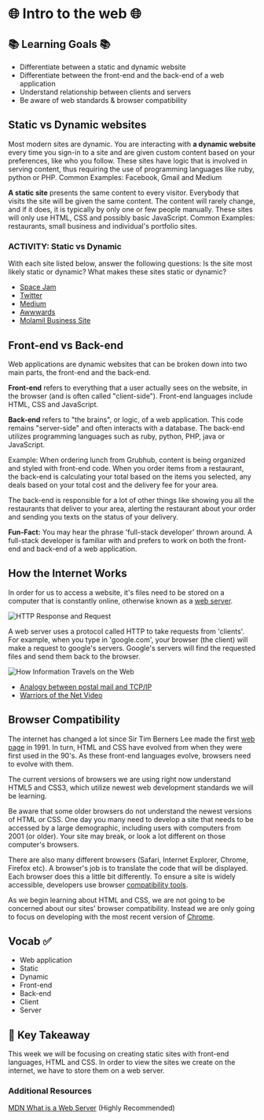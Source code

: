 # 🌐 Intro to the web 🌐


## 📚 Learning Goals 📚
- Differentiate between a static and dynamic website
- Differentiate between the front-end and the back-end of a web application
- Understand relationship between clients and servers
- Be aware of web standards & browser compatibility



## Static vs Dynamic websites

Most modern sites are dynamic. You are interacting with **a dynamic website** every time you sign-in to a site and are given custom content based on your preferences, like who you follow. These sites have logic that is involved in serving content, thus requiring the use of programming languages like ruby, python or PHP.
Common Examples: Facebook, Gmail and Medium

**A static site** presents the same content to every visitor. Everybody that visits the site will be given the same content. The content will rarely change, and if it does, it is typically by only one or few people manually. These sites will only use HTML, CSS and possibly basic JavaScript.
 Common Examples: restaurants, small business and individual's portfolio sites.


### ACTIVITY: Static vs Dynamic
With each site listed below, answer the following questions:
Is the site most likely static or dynamic?
What makes these sites static or dynamic?

- [Space Jam](http://www.warnerbros.com/archive/spacejam/movie/jam.htm)
- [Twitter](http://www.twitter.com)
- [Medium](https://medium.com/)
- [Awwwards](http://www.awwwards.com/)
- [Molamil Business Site](http://www.molamil.com/frontpage)


## Front-end vs Back-end

Web applications are dynamic websites that can be broken down into two main parts, the front-end and the back-end.

**Front-end** refers to everything that a user actually sees on the website, in the browser (and is often called "client-side"). Front-end languages include HTML, CSS and JavaScript.

**Back-end** refers to "the brains", or logic, of a web application. This code remains "server-side" and often interacts with a database. The back-end utilizes programming languages such as ruby, python, PHP, java or JavaScript.

Example: When ordering lunch from Grubhub, content is being organized and styled with front-end code. When you order items from a restaurant, the back-end is calculating your total based on the items you selected, any deals based on your total cost and the delivery fee for your area.

The back-end is responsible for a lot of other things like showing you all the restaurants that deliver to your area, alerting the restaurant about your order and sending you texts on the status of your delivery. 


**Fun-Fact:** You may hear the phrase 'full-stack developer' thrown around. A full-stack developer is familiar with and prefers to work on both the front-end and back-end of a web application.


## How the Internet Works

In order for us to access a website,  it's files need to be stored on a computer that is constantly online, otherwise known as a [web server](https://www.cloudyn.com/blog/10-facts-didnt-know-server-farms/).

![HTTP Response and Request](https://mdn.mozillademos.org/files/8659/web-server.svg)

 A web server uses a protocol called HTTP to take requests from 'clients'. For example, when you type in 'google.com', your browser (the client) will make a request to google's servers. Google's servers will find the requested files and send them back to the browser.

 ![How Information Travels on the Web](imgs/netdiag.gif)

 - [Analogy between postal mail and TCP/IP](http://bpastudio.csudh.edu/fac/lpress/471/hout/netech/postofficelayers.htm)
 - [Warriors of the Net Video](https://www.youtube.com/watch?v=PBWhzz_Gn10)

## Browser Compatibility

The internet has changed a lot since Sir Tim Berners Lee made the first [web page](http://info.cern.ch/) in 1991. In turn, HTML and CSS have evolved from when they were first used in the 90's. As these front-end languages evolve, browsers need to evolve with them.

The current versions of browsers we are using right now  understand HTML5 and CSS3, which utilize newest web development standards we will be learning.

Be aware that some older browsers do not understand the newest versions of HTML or CSS. One day you many need to develop a site that needs to be accessed by a large demographic, including users with computers from 2001 (or older). Your site may break, or look a lot different on those computer's browsers.

There are also many different browsers (Safari, Internet Explorer, Chrome, Firefox etc). A browser's job is to translate the code that will be displayed. Each browser does this a little bit differently. To ensure a site is widely accessible, developers use browser [compatibility tools](http://www.catswhocode.com/blog/15-techniques-and-tools-for-cross-browser-css-coding).

As we begin learning about HTML and CSS, we are not going to be concerned about our sites' browser compatibility. Instead we are only going to focus on developing with the most recent version of [Chrome](https://www.google.com/chrome/).  


## Vocab ✅
  - Web application
  - Static
  - Dynamic
  - Front-end
  - Back-end
  - Client
  - Server


## 🔑 Key Takeaway
This week we will be focusing on creating static sites with front-end languages, HTML and CSS. In order to view the sites we create on the internet, we have to store them on a web server.

### Additional Resources

[MDN What is a Web Server](https://developer.mozilla.org/en-US/docs/Learn/Common_questions/What_is_a_web_server) (Highly Recommended)
